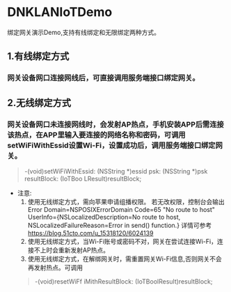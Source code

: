# DNKLANIoTDemo

绑定网关演示Demo,支持有线绑定和无限绑定两种方式。

## 1.有线绑定方式
  ### 网关设备网口连接网线后，可直接调用服务端接口绑定网关。

## 2.无线绑定方式 
### 网关设备网口未连接网线时，会发射AP热点，手机安装APP后需连接该热点，在APP里输入要连接的网络名称和密码，可调用setWiFiWithEssid设置Wi-Fi，设置成功后，调用服务端接口绑定网关。
  > -(void)setWiFiWithEssid: (NSString *)essid psk: (NSString *)psk resultBlock: (IoTBoo LResult)resultBlock;
  
* 注意:
    1. 使用无线绑定方式，需向苹果申请组播权限。 若无改权限，控制台会输出
    Error Domain=NSPOSIXErrorDomain Code=65 "No route to host" UserInfo={NSLocalizedDescription=No route to host, NSLocalizedFailureReason=Error in send() function.} 
    详情可参考 https://blog.51cto.com/u_15318120/6024139
    2. 使用无线绑定方式，当Wi-Fi账号或密码不对，网关在尝试连接Wi-Fi，连接不上时会重新发射AP热点。
    3. 使用无线绑定方式，在解绑网关时，需重置网关Wi-Fi信息,否则网关不会再发射热点。可调用 
  > -(void)resetWiFf iMithResultBlock: (IoTBoolResult)resultBlock;
